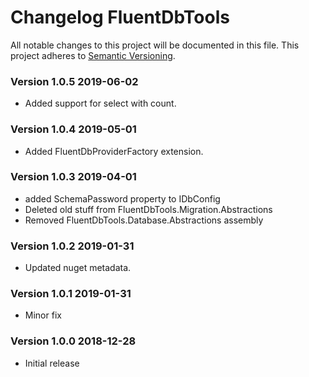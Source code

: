 # Changelog FluentDbTools
All notable changes to this project will be documented in this file.
This project adheres to [Semantic Versioning](http://semver.org/).

<!-- the topmost header version must be set manually in the VERSION file -->
### Version 1.0.5 2019-06-02
 - Added support for select with count.

### Version 1.0.4 2019-05-01
 - Added FluentDbProviderFactory extension.

### Version 1.0.3 2019-04-01
 - added SchemaPassword property to IDbConfig
 - Deleted old stuff from FluentDbTools.Migration.Abstractions 
 - Removed FluentDbTools.Database.Abstractions assembly

### Version 1.0.2 2019-01-31
 - Updated nuget metadata.

### Version 1.0.1 2019-01-31
 - Minor fix

### Version 1.0.0 2018-12-28
 - Initial release

